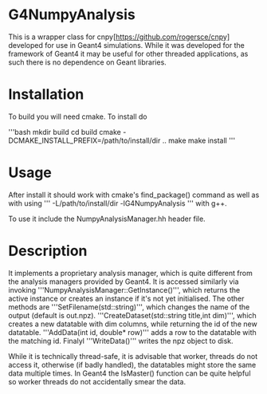 # G4NumpyAnalysis

This is a wrapper class for cnpy[https://github.com/rogersce/cnpy] developed for use in Geant4 simulations. While it was developed for the framework of Geant4 it may be useful for other threaded applications, as such there is no dependence on Geant libraries.

# Installation

To build you will need cmake. To install do

'''bash
mkdir build
cd build
cmake -DCMAKE_INSTALL_PREFIX=/path/to/install/dir ..
make
make install
'''

# Usage

After install it should work with cmake's find_package() command as well as with using
'''
-L/path/to/install/dir -lG4NumpyAnalysis
'''
with g++.

To use it include the NumpyAnalysisManager.hh header file.

# Description

It implements a proprietary analysis manager, which is quite different from the analysis managers provided by Geant4. It is accessed similarly via invoking '''NumpyAnalysisManager::GetInstance()''', which returns the active instance or creates an instance if it's not yet initialised. The other methods are '''SetFilename(std::string)''', which changes the name of the output (default is out.npz). '''CreateDataset(std::string title,int dim)''', which creates a new datatable with dim columns, while returning the id of the new datatable. '''AddData(int id, double* row)''' adds a row to the datatable with the matching id. Finalyl '''WriteData()''' writes the npz object to disk.

While it is technically thread-safe, it is advisable that worker, threads do not access it, otherwise (if badly handled), the datatables might store the same data multiple times. In Geant4 the IsMaster() function can be quite helpful so worker threads do not accidentally smear the data.
